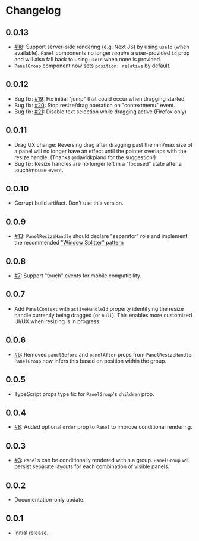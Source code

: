 # Changelog

## 0.0.13
* [#18](https://github.com/bvaughn/react-resizable-panels/issues/18): Support server-side rendering (e.g. Next JS) by using `useId` (when available). `Panel` components no longer _require_ a user-provided `id` prop and will also fall back to using `useId` when none is provided.
* `PanelGroup` component now sets `position: relative` by default.

## 0.0.12
* Bug fix: [#19](https://github.com/bvaughn/react-resizable-panels/issues/19): Fix initial "jump" that could occur when dragging started.
* Bug fix: [#20](https://github.com/bvaughn/react-resizable-panels/issues/20): Stop resize/drag operation on "contextmenu" event.
* Bug fix: [#21](https://github.com/bvaughn/react-resizable-panels/issues/21): Disable text selection while dragging active (Firefox only)

## 0.0.11
* Drag UX change: Reversing drag after dragging past the min/max size of a panel will no longer have an effect until the pointer overlaps with the resize handle. (Thanks @davidkpiano for the suggestion!)
* Bug fix: Resize handles are no longer left in a "focused" state after a touch/mouse event.

## 0.0.10
* Corrupt build artifact. Don't use this version.

## 0.0.9
* [#13](https://github.com/bvaughn/react-resizable-panels/issues/13): `PanelResizeHandle` should declare "separator" role and implement the recommended ["Window Splitter" pattern](https://www.w3.org/WAI/ARIA/apg/patterns/windowsplitter/)

## 0.0.8
* [#7](https://github.com/bvaughn/react-resizable-panels/issues/7): Support "touch" events for mobile compatibility.

## 0.0.7
* Add `PanelContext` with `activeHandleId` property identifying the resize handle currently being dragged (or `null`). This enables more customized UI/UX when resizing is in progress.
## 0.0.6
* [#5](https://github.com/bvaughn/react-resizable-panels/issues/5): Removed `panelBefore` and `panelAfter` props from `PanelResizeHandle`. `PanelGroup` now infers this based on position within the group.
## 0.0.5
* TypeScript props type fix for `PanelGroup`'s `children` prop.

## 0.0.4
* [#8](https://github.com/bvaughn/react-resizable-panels/issues/8): Added optional `order` prop to `Panel` to improve conditional rendering.

## 0.0.3
* [#3](https://github.com/bvaughn/react-resizable-panels/issues/3): `Panel`s can be conditionally rendered within a group. `PanelGroup` will persist separate layouts for each combination of visible panels.

## 0.0.2
* Documentation-only update.

## 0.0.1
* Initial release.
